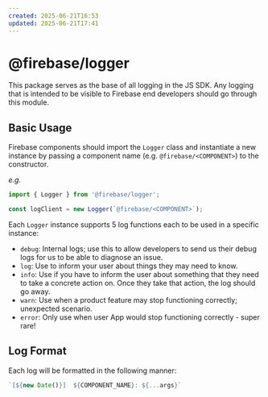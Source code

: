 ```yaml
---
created: 2025-06-21T16:53
updated: 2025-06-21T17:41
---
```

# @firebase/logger

This package serves as the base of all logging in the JS SDK. Any logging that
is intended to be visible to Firebase end developers should go through this
module.

## Basic Usage

Firebase components should import the `Logger` class and instantiate a new
instance by passing a component name (e.g. `@firebase/<COMPONENT>`) to the
constructor.

_e.g._

```typescript
import { Logger } from '@firebase/logger';

const logClient = new Logger(`@firebase/<COMPONENT>`);
```

Each `Logger` instance supports 5 log functions each to be used in a specific
instance:

- `debug`: Internal logs; use this to allow developers to send us their debug
  logs for us to be able to diagnose an issue.
- `log`: Use to inform your user about things they may need to know.
- `info`: Use if you have to inform the user about something that they need to
  take a concrete action on. Once they take that action, the log should go away.
- `warn`: Use when a product feature may stop functioning correctly; unexpected
  scenario.
- `error`: Only use when user App would stop functioning correctly - super rare!

## Log Format

Each log will be formatted in the following manner:

```typescript
`[${new Date()}]  ${COMPONENT_NAME}: ${...args}`
```

